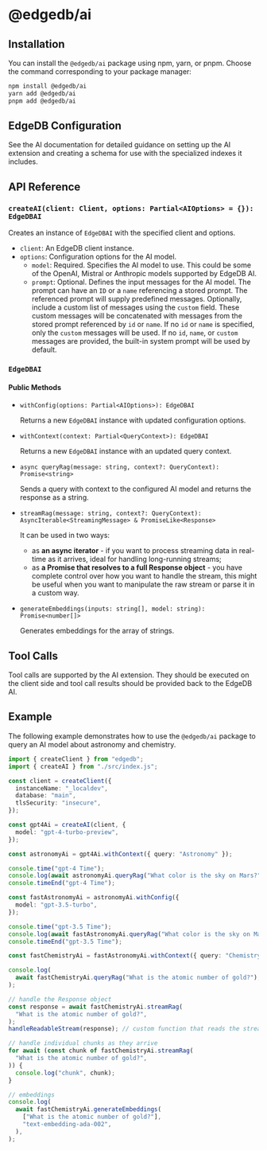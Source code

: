 # @edgedb/ai

## Installation

You can install the `@edgedb/ai` package using npm, yarn, or pnpm. Choose the command corresponding to your package manager:

```bash
npm install @edgedb/ai
yarn add @edgedb/ai
pnpm add @edgedb/ai
```

## EdgeDB Configuration

See the AI documentation for detailed guidance on setting up the AI extension and creating a schema for use with the specialized indexes it includes.

## API Reference

### `createAI(client: Client, options: Partial<AIOptions> = {}): EdgeDBAI`

Creates an instance of `EdgeDBAI` with the specified client and options.

- `client`: An EdgeDB client instance.
- `options`: Configuration options for the AI model.
  - `model`: Required. Specifies the AI model to use. This could be some of the OpenAI, Mistral or Anthropic models supported by EdgeDB AI.
  - `prompt`: Optional. Defines the input messages for the AI model. The prompt can have an `ID` or a `name` referencing a stored prompt. The referenced prompt will supply predefined messages. Optionally, include a custom list of messages using the `custom` field. These custom messages will be concatenated with messages from the stored prompt referenced by `id` or `name`. If no `id` or `name` is specified, only the `custom` messages will be used. If no `id`, `name`, or `custom` messages are provided, the built-in system prompt will be used by default.

### `EdgeDBAI`

#### Public Methods

- `withConfig(options: Partial<AIOptions>): EdgeDBAI`

  Returns a new `EdgeDBAI` instance with updated configuration options.

- `withContext(context: Partial<QueryContext>): EdgeDBAI`

  Returns a new `EdgeDBAI` instance with an updated query context.

- `async queryRag(message: string, context?: QueryContext): Promise<string>`

  Sends a query with context to the configured AI model and returns the response as a string.

- `streamRag(message: string, context?: QueryContext): AsyncIterable<StreamingMessage> & PromiseLike<Response>`

  It can be used in two ways:

  - as **an async iterator** - if you want to process streaming data in real-time as it arrives, ideal for handling long-running streams;
  - as **a Promise that resolves to a full Response object** - you have complete control over how you want to handle the stream, this might be useful when you want to manipulate the raw stream or parse it in a custom way.

- `generateEmbeddings(inputs: string[], model: string): Promise<number[]>`

  Generates embeddings for the array of strings.

## Tool Calls

Tool calls are supported by the AI extension. They should be executed on the client side and tool call results should be provided back to the EdgeDB AI.

## Example

The following example demonstrates how to use the `@edgedb/ai` package to query an AI model about astronomy and chemistry.

```typescript
import { createClient } from "edgedb";
import { createAI } from "./src/index.js";

const client = createClient({
  instanceName: "_localdev",
  database: "main",
  tlsSecurity: "insecure",
});

const gpt4Ai = createAI(client, {
  model: "gpt-4-turbo-preview",
});

const astronomyAi = gpt4Ai.withContext({ query: "Astronomy" });

console.time("gpt-4 Time");
console.log(await astronomyAi.queryRag("What color is the sky on Mars?"));
console.timeEnd("gpt-4 Time");

const fastAstronomyAi = astronomyAi.withConfig({
  model: "gpt-3.5-turbo",
});

console.time("gpt-3.5 Time");
console.log(await fastAstronomyAi.queryRag("What color is the sky on Mars?"));
console.timeEnd("gpt-3.5 Time");

const fastChemistryAi = fastAstronomyAi.withContext({ query: "Chemistry" });

console.log(
  await fastChemistryAi.queryRag("What is the atomic number of gold?"),
);

// handle the Response object
const response = await fastChemistryAi.streamRag(
  "What is the atomic number of gold?",
);
handleReadableStream(response); // custom function that reads the stream

// handle individual chunks as they arrive
for await (const chunk of fastChemistryAi.streamRag(
  "What is the atomic number of gold?",
)) {
  console.log("chunk", chunk);
}

// embeddings
console.log(
  await fastChemistryAi.generateEmbeddings(
    ["What is the atomic number of gold?"],
    "text-embedding-ada-002",
  ),
);
```
